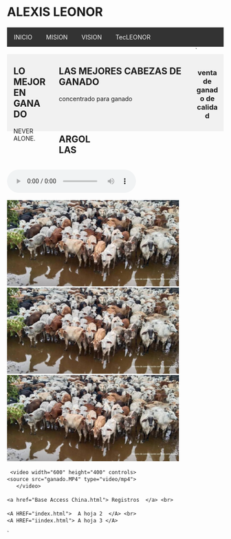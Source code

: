 
   <html lang="en">

<head>
  <meta charset="UTF-8" />
  <meta name="viewport" content="width=device-width, initial-scale=1.0" />
  <title>Ganaderia el chino WEB</title>
  <style>
    body {
      margin: 0;
    }

    .header {
      padding: 5,0px;
      background-color: #f1f1f1;
      text-align: center;
    }

    /* estilo parar la base del menu */
    .topnav {
      overflow: hidden;
      background-color: #333;
    }

    /* Enlaces del menu */
    .topnav a {
      float: left;
      display: block;
      color: #F2F2F2;
      text-align: center;
      padding: 14px 16px;
      text-decoration: none;
    }

    /* Animacion para el menu */
    .topnav a:hover {
      background-color: #ddd;
      color: black
    }

    /* Estilo para columnas */
    .row__column {
      float: left;
      padding: 15px;
    }

    .row__column.side {
      width: 15%;
    }

    .row__column.middle {
      width: 60%;
    }

    /* Contenido deje de ser flotante */
    .row::after {
      content: "";
      display: table;
      clear: both;
    }

    /* Plantilla responsiva */
    @media screen and (max-width: 600px) {
      .row__column {
        width: 100%;
      }
    }

    /* Pie de pagina */
    .footer {
      background-color: #f1f1f1;
      padding: 10px;
      text-align: center;
	  
    }
	
	<link rel="stylesheet" type="text/css" href="css/estilo.css" /> 
	
  </style>
</head>

<body>
  <!-- Definimos el area del encabezado -->
  <div class="header">
      <h1>ALEXIS LEONOR</h1>
  </div>

  <!-- Crear el menu -->
  <div class="topnav">
    <a href="https://www.mined.gob.sv/" >INICIO</a>
	        <!--p align="rigth">MINED -->
    <a href="#">MISION</a>
    <a href="#">VISION</a>
	<a href="https://www.nintendo.com/us/">TecLEONOR</a>
    <a href=""></a>
  </div>
  <!-- cuerpo de la pagina -->
  <div class="row">`
    <div class="row__column side">
      <h2>LO MEJOR EN GANADO</h2>
      <p> NEVER ALONE.</p>
    </div>
    <div class="row__column middle">
      <h2>LAS MEJORES CABEZAS DE GANADO</h2>
      <p>concentrado para ganado</p>
    </div>
    <div class="row__column side">
      <h2>ARGOLLAS</h2>
      <p></p>
    </div>
  </div>
  <!-- inicio del piede de pagina -->
  <div class="footer">
    <p> <h3>venta de ganado de calidad </h3> </p>
  </div>
  
   
  
  <audio controls> <source src="señorita.mp3" type="audio/mp3"> Tu navegador no soporta audio HTML5. </audio>
 
   <img src="balmore.gif" width="400" height="200"/>
   <img src="balmore.gif" width="400" height="200"/>
   <img src="balmore.gif"width="400" height="200"/>

     <video width="600" height="400" controls>
    <source src="ganado.MP4" type="video/mp4">
       </video>
    
	<a href="Base Access China.html"> Registros  </a> <br> 
	
	<A HREF="index.html">  A hoja 2  </A> <br>
    <A HREF="iindex.html"> A hoja 3 </A>
	
</body>

</html>`
   
   
	  



 
 


   
